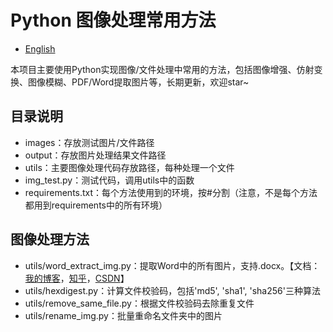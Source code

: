 <!--
 * @Descripttion: Python 图像处理常用方法
 * @version: V1.0
 * @Author: Xiaokang Lei
 * @email: lxk201808@163.com
 * @Date: 2022-11-22 12:13:11
 * @LastEditors: Xiaokang Lei
 * @LastEditTime: 2022-11-23 18:23:31
-->

# Python 图像处理常用方法

- [English](readme_en.md)

本项目主要使用Python实现图像/文件处理中常用的方法，包括图像增强、仿射变换、图像模糊、PDF/Word提取图片等，长期更新，欢迎star~

## 目录说明

- images：存放测试图片/文件路径
- output：存放图片处理结果文件路径
- utils：主要图像处理代码存放路径，每种处理一个文件
- img_test.py：测试代码，调用utils中的函数
- requirements.txt：每个方法使用到的环境，按#分割（注意，不是每个方法都用到requirements中的所有环境）

## 图像处理方法

- utils/word_extract_img.py：提取Word中的所有图片，支持.docx。【文档：[我的博客](https://xiaokanglei.github.io/2022/11/21/word_extract_img/)，[知乎](https://zhuanlan.zhihu.com/p/585732956)，[CSDN](https://blog.csdn.net/lxk2017/article/details/127992280)】
- utils/hexdigest.py：计算文件校验码，包括'md5', 'sha1', 'sha256'三种算法
- utils/remove_same_file.py：根据文件校验码去除重复文件
- utils/rename_img.py：批量重命名文件夹中的图片
